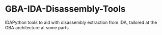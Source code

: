 # GBA-IDA-Disassembly-Tools
IDAPython tools to aid with disassembly extraction from IDA, tailored at the GBA architecture at some parts
